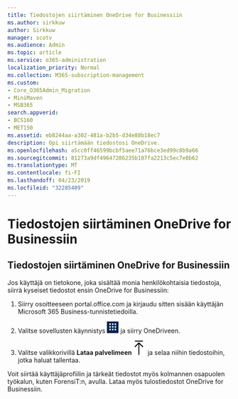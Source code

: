 ```yaml
---
title: Tiedostojen siirtäminen OneDrive for Businessiin
ms.author: sirkkuw
author: Sirkkuw
manager: scotv
ms.audience: Admin
ms.topic: article
ms.service: o365-administration
localization_priority: Normal
ms.collection: M365-subscription-management
ms.custom:
- Core_O365Admin_Migration
- MiniMaven
- MSB365
search.appverid:
- BCS160
- MET150
ms.assetid: eb8244aa-a302-481a-b2b5-d34e88b18ec7
description: Opi siirtämään tiedostosi OneDrive.
ms.openlocfilehash: a5cc0ff46599bcbf5aee71a76bce3ed99c8b9a66
ms.sourcegitcommit: 81273a9df49647286235b187fa2213c5ec7e8b62
ms.translationtype: MT
ms.contentlocale: fi-FI
ms.lasthandoff: 04/23/2019
ms.locfileid: "32285409"
---
```

# <a name="move-files-to-onedrive-for-business"></a>Tiedostojen siirtäminen OneDrive for Businessiin

## <a name="move-files-to-onedrive-for-business"></a>Tiedostojen siirtäminen OneDrive for Businessiin

Jos käyttäjä on tietokone, joka sisältää monia henkilökohtaisia tiedostoja, siirrä kyseiset tiedostot ensin OneDrive for Businessiin:
  
1. Siirry osoitteeseen portal.office.com ja kirjaudu sitten sisään käyttäjän Microsoft 365 Business-tunnistetiedoilla.
    
2. Valitse sovellusten käynnistys ![The app launcher icon in Office 365](media/7502f4ec-3c9a-435d-a7b4-b9cda85189a7.png) ja siirry OneDriveen. 
    
3. Valitse valikkorivillä **Lataa palvelimeen**![Upload](media/d9b963b8-10af-42e2-953d-360301b83d3c.png) ja selaa niihin tiedostoihin, jotka haluat tallentaa. 
    
Voit siirtää käyttäjäprofiilin ja tärkeät tiedostot myös kolmannen osapuolen työkalun, kuten ForensiT:n, avulla. Lataa myös tulostiedostot OneDrive for Businessiin.
  
